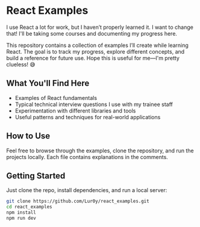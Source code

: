 # React Examples

I use React a lot for work, but I haven’t properly learned it. I want to change that! I'll be taking some courses and documenting my progress here.

This repository contains a collection of examples I’ll create while learning React. The goal is to track my progress, explore different concepts, and build a reference for future use. Hope this is useful for me—I'm pretty clueless! 😅

## What You'll Find Here
- Examples of React fundamentals
- Typical technical interview questions I use with my trainee staff
- Experimentation with different libraries and tools
- Useful patterns and techniques for real-world applications

## How to Use
Feel free to browse through the examples, clone the repository, and run the projects locally. Each file contains explanations in the comments.

## Getting Started
Just clone the repo, install dependencies, and run a local server:

```sh
git clone https://github.com/Lur0y/react_examples.git
cd react_examples
npm install
npm run dev

